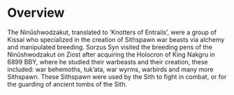 # Overview

The Ninûshwodzakut, translated to ‘Knotters of Entrails’, were a group of Kissai who specialized in the creation of Sithspawn war beasts via alchemy and manipulated breeding.
Sorzus Syn visited the breeding pens of the Ninûshwodzakut on Ziost after acquiring the Holocron of King Nakgru in 6899 BBY, where he studied their warbeasts and their creation, these included: war behemoths, tuk’ata, war wyrms, warbirds and many more Sithspawn.
These Sithspawn were used by the Sith to fight in combat, or for the guarding of ancient tombs of the Sith.
